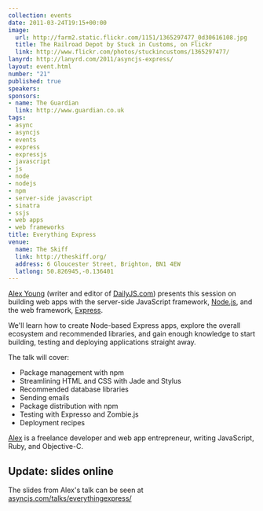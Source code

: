 ```yaml
---
collection: events
date: 2011-03-24T19:15+00:00
image:
  url: http://farm2.static.flickr.com/1151/1365297477_0d30616108.jpg
  title: The Railroad Depot by Stuck in Customs, on Flickr
  link: http://www.flickr.com/photos/stuckincustoms/1365297477/
lanyrd: http://lanyrd.com/2011/asyncjs-express/
layout: event.html
number: "21"
published: true
speakers:
sponsors:
- name: The Guardian
  link: http://www.guardian.co.uk
tags:
- async
- asyncjs
- events
- express
- expressjs
- javascript
- js
- node
- nodejs
- npm
- server-side javascript
- sinatra
- ssjs
- web apps
- web frameworks
title: Everything Express
venue:
  name: The Skiff
  link: http://theskiff.org/
  address: 6 Gloucester Street, Brighton, BN1 4EW
  latlong: 50.826945,-0.136401
---
```

<p class="summary"><a href="http://alexyoung.org">Alex Young</a> (writer and editor of <a href="http://dailyjs.com">DailyJS.com</a>) presents this session on building web apps with the server-side JavaScript framework, <a href="http://nodejs.org">Node.js</a>, and the web framework, <a href="http://expressjs.com">Express</a>.</p>

<p>We'll learn how to create Node-based Express apps, explore the overall ecosystem and recommended libraries, and gain enough knowledge to start building, testing and deploying applications straight away.</p>

<p>The talk will cover:</p>
<ul>
<li>Package management with npm</li>
    <li>Streamlining HTML and CSS with Jade and Stylus</li>
    <li>Recommended database libraries</li>
    <li>Sending emails</li>
    <li>Package distribution with npm</li>
    <li>Testing with Expresso and Zombie.js</li>
    <li>Deployment recipes</li>
</ul>
<p><a href="http://twitter.com/alex_young">Alex</a> is a freelance developer and web app entrepreneur, writing JavaScript, Ruby, and Objective-C.</p>

<h2>Update: slides online</h2>
<p>The slides from Alex's talk can be seen at <a href="http://asyncjs.com/talks/everythingexpress/">asyncjs.com/talks/everythingexpress/</a></p>
